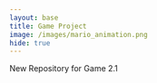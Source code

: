 ```yaml
---
layout: base
title: Game Project
image: /images/mario_animation.png
hide: true
---
```


New Repository for Game 2.1